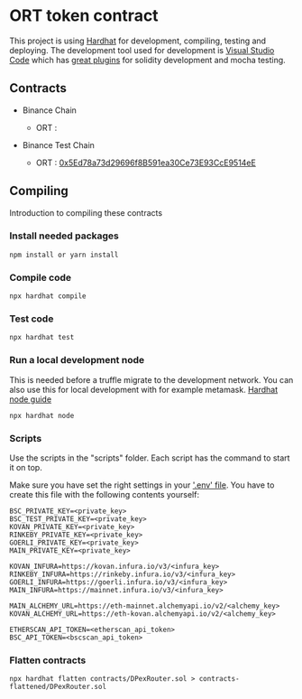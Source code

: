 # ORT token contract

This project is using [Hardhat](https://hardhat.org/getting-started/) for development, compiling, testing and deploying. The development tool used for development is [Visual Studio Code](https://code.visualstudio.com/) which has [great plugins](https://hardhat.org/guides/vscode-tests.html) for solidity development and mocha testing.

## Contracts

* Binance Chain
  * ORT : [<TOBEDEPLOYED>](https://bscscan.com/address/<TOBEDEPLOYED>)

* Binance Test Chain
  * ORT : [0x5Ed78a73d29696f8B591ea30Ce73E93CcE9514eE](https://testnet.bscscan.com/address/0x5Ed78a73d29696f8B591ea30Ce73E93CcE9514eE)

## Compiling

Introduction to compiling these contracts

### Install needed packages

```npm
npm install or yarn install
```

### Compile code

```npm
npx hardhat compile
```

### Test code

```node
npx hardhat test
```

### Run a local development node

This is needed before a truffle migrate to the development network. You can also use this for local development with for example metamask. [Hardhat node guide](https://hardhat.org/hardhat-network/)

```node
npx hardhat node
```

### Scripts

Use the scripts in the "scripts" folder. Each script has the command to start it on top.

Make sure you have set the right settings in your ['.env' file](https://www.npmjs.com/package/dotenv). You have to create this file with the following contents yourself:

```node
BSC_PRIVATE_KEY=<private_key>
BSC_TEST_PRIVATE_KEY=<private_key>
KOVAN_PRIVATE_KEY=<private_key>
RINKEBY_PRIVATE_KEY=<private_key>
GOERLI_PRIVATE_KEY=<private_key>
MAIN_PRIVATE_KEY=<private_key>

KOVAN_INFURA=https://kovan.infura.io/v3/<infura_key>
RINKEBY_INFURA=https://rinkeby.infura.io/v3/<infura_key>
GOERLI_INFURA=https://goerli.infura.io/v3/<infura_key>
MAIN_INFURA=https://mainnet.infura.io/v3/<infura_key>

MAIN_ALCHEMY_URL=https://eth-mainnet.alchemyapi.io/v2/<alchemy_key>
KOVAN_ALCHEMY_URL=https://eth-kovan.alchemyapi.io/v2/<alchemy_key>

ETHERSCAN_API_TOKEN=<etherscan_api_token>
BSC_API_TOKEN=<bscscan_api_token>
```

### Flatten contracts

```node
npx hardhat flatten contracts/DPexRouter.sol > contracts-flattened/DPexRouter.sol
```
